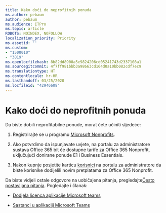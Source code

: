```yaml
---
title: Kako doći do neprofitnih ponuda
ms.author: pebaum
author: pebaum
ms.audience: ITPro
ms.topic: article
ROBOTS: NOINDEX, NOFOLLOW
localization_priority: Priority
ms.assetid: ''
ms.custom:
- "1500010"
- "3819"
ms.openlocfilehash: 8b82dd8900a5e9824206cd05241743d2337108a1
ms.sourcegitcommit: 4f7ff981bbb3a98663cd164d0a10bb082cdf7ec9
ms.translationtype: HT
ms.contentlocale: hr-HR
ms.lasthandoff: 03/25/2020
ms.locfileid: "42946608"
---
```

# <a name="how-to-get-nonprofit-offers"></a>Kako doći do neprofitnih ponuda

Da biste dobili neprofitabilne ponude, morat ćete učiniti sljedeće:

1. Registrirajte se u programu [Microsoft Nonprofits](https://go.microsoft.com/fwlink/p/?linkid=2008962).

2. Ako potvrdimo da ispunjavate uvjete, na portalu za administratore sustava Office 365 bit će dostupne tarife za Office 365 Nonprofit, uključujući donirane ponude E1 i Business Essentials.

3. Nakon kupnje posjetite karticu [korisnici](https://admin.microsoft.com/Adminportal/Home#/users) na portalu za administratore da biste korisnike dodijelili novim pretplatama za Office 365 Nonprofit.

Da biste vidjeli ostale odgovore na uobičajena pitanja, pregledajte[Često postavljana pitanja](https://www.microsoft.com/microsoft-365/nonprofit/office-365-nonprofit#coreui-heading-67lnrlz). Pogledajte i članak:

- [Dodjela licenca aplikacije Microsoft teams](https://docs.microsoft.com/MicrosoftTeams/assign-teams-licenses)

- [Sastanci u aplikaciji Microsoft Teams](https://docs.microsoft.com/MicrosoftTeams/tutorial-meetings-in-teams)